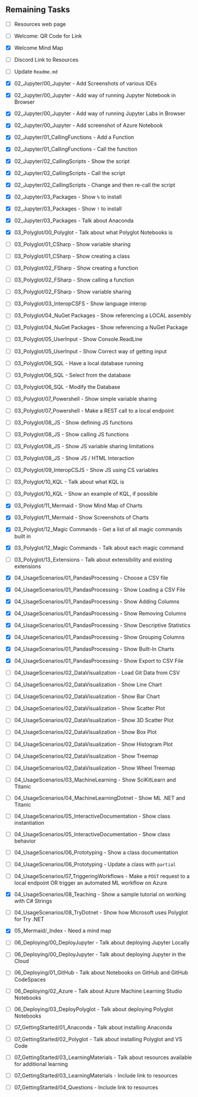 ## Remaining Tasks

- [ ] Resources web page
- [ ] Welcome: QR Code for Link
- [x] Welcome Mind Map
- [ ] Discord Link to Resources
- [ ] Update `Readme.md`

- [x] 02_Jupyter/00_Jupyter - Add Screenshots of various IDEs
- [x] 02_Jupyter/00_Jupyter - Add way of running Jupyter Notebook in Browser
- [x] 02_Jupyter/00_Jupyter - Add way of running Jupyter Labs in Browser
- [x] 02_Jupyter/00_Jupyter - Add screenshot of Azure Notebook
- [x] 02_Jupyter/01_CallingFunctions - Add a Function
- [x] 02_Jupyter/01_CallingFunctions - Call the function
- [x] 02_Jupyter/02_CallingScripts - Show the script
- [x] 02_Jupyter/02_CallingScripts - Call the script
- [x] 02_Jupyter/02_CallingScripts - Change and then re-call the script
- [x] 02_Jupyter/03_Packages - Show `%` to install
- [x] 02_Jupyter/03_Packages - Show `!` to install
- [x] 02_Jupyter/03_Packages - Talk about Anaconda

- [x] 03_Polyglot/00_Polyglot - Talk about what Polyglot Notebooks is
- [ ] 03_Polyglot/01_CSharp - Show variable sharing
- [ ] 03_Polyglot/01_CSharp - Show creating a class
- [ ] 03_Polyglot/02_FSharp - Show creating a function
- [ ] 03_Polyglot/02_FSharp - Show calling a function
- [ ] 03_Polyglot/02_FSharp - Show variable sharing
- [ ] 03_Polyglot/03_InteropCSFS - Show language interop
- [ ] 03_Polyglot/04_NuGet Packages - Show referencing a LOCAL assembly
- [ ] 03_Polyglot/04_NuGet Packages - Show referencing a NuGet Package
- [ ] 03_Polyglot/05_UserInput - Show Console.ReadLine
- [ ] 03_Polyglot/05_UserInput - Show Correct way of getting input
- [ ] 03_Polyglot/06_SQL - Have a local database running
- [ ] 03_Polyglot/06_SQL - Select from the database
- [ ] 03_Polyglot/06_SQL - Modify the Database
- [ ] 03_Polyglot/07_Powershell - Show simple variable sharing
- [ ] 03_Polyglot/07_Powershell - Make a REST call to a local endpoint
- [ ] 03_Polyglot/08_JS - Show defining JS functions
- [ ] 03_Polyglot/08_JS - Show calling JS functions
- [ ] 03_Polyglot/08_JS - Show JS variable sharing limitations
- [ ] 03_Polyglot/08_JS - Show JS / HTML Interaction
- [ ] 03_Polyglot/09_InteropCSJS - Show JS using CS variables
- [ ] 03_Polyglot/10_KQL - Talk about what KQL is
- [ ] 03_Polyglot/10_KQL - Show an example of KQL, if possible
- [x] 03_Polyglot/11_Mermaid - Show Mind Map of Charts
- [x] 03_Polyglot/11_Mermaid - Show Screenshots of Charts
- [x] 03_Polyglot/12_Magic Commands - Get a list of all magic commands built in
- [x] 03_Polyglot/12_Magic Commands - Talk about each magic command
- [ ] 03_Polyglot/13_Extensions - Talk about extensibility and existing extensions

- [x] 04_UsageScenarios/01_PandasProcessing - Choose a CSV file
- [x] 04_UsageScenarios/01_PandasProcessing - Show Loading a CSV File
- [x] 04_UsageScenarios/01_PandasProcessing - Show Adding Columns
- [x] 04_UsageScenarios/01_PandasProcessing - Show Removing Columns
- [x] 04_UsageScenarios/01_PandasProcessing - Show Descriptive Statistics
- [x] 04_UsageScenarios/01_PandasProcessing - Show Grouping Columns
- [x] 04_UsageScenarios/01_PandasProcessing - Show Built-In Charts
- [x] 04_UsageScenarios/01_PandasProcessing - Show Export to CSV File
- [ ] 04_UsageScenarios/02_DataVisualization - Load Git Data from CSV
- [ ] 04_UsageScenarios/02_DataVisualization - Show Line Chart
- [ ] 04_UsageScenarios/02_DataVisualization - Show Bar Chart
- [ ] 04_UsageScenarios/02_DataVisualization - Show Scatter Plot
- [ ] 04_UsageScenarios/02_DataVisualization - Show 3D Scatter Plot
- [ ] 04_UsageScenarios/02_DataVisualization - Show Box Plot
- [ ] 04_UsageScenarios/02_DataVisualization - Show Histogram Plot
- [ ] 04_UsageScenarios/02_DataVisualization - Show Treemap
- [ ] 04_UsageScenarios/02_DataVisualization - Show Wheel Treemap
- [ ] 04_UsageScenarios/03_MachineLearning - Show SciKitLearn and Titanic
- [ ] 04_UsageScenarios/04_MachineLearningDotnet - Show ML .NET and Titanic
- [ ] 04_UsageScenarios/05_InteractiveDocumentation - Show class instantiation
- [ ] 04_UsageScenarios/05_InteractiveDocumentation - Show class behavior
- [ ] 04_UsageScenarios/06_Prototyping - Show a class documentation
- [ ] 04_UsageScenarios/06_Prototyping - Update a class with `partial`
- [ ] 04_UsageScenarios/07_TriggeringWorkflows - Make a `POST` request to a local endpoint OR trigger an automated ML workflow on Azure
- [x] 04_UsageScenarios/08_Teaching - Show a sample tutorial on working with C# Strings
- [ ] 04_UsageScenarios/08_TryDotnet - Show how Microsoft uses Polyglot for Try .NET

- [x] 05_Mermaid/_Index - Need a mind map

- [ ] 06_Deploying/00_DeployJupyter - Talk about deploying Jupyter Locally
- [ ] 06_Deploying/00_DeployJupyter - Talk about deploying Jupyter in the Cloud
- [ ] 06_Deploying/01_GitHub - Talk about Notebooks on GitHub and GitHub CodeSpaces
- [ ] 06_Deploying/02_Azure - Talk about Azure Machine Learning Studio Notebooks
- [ ] 06_Deploying/03_DeployPolyglot - Talk about deploying Polyglot Notebooks

- [ ] 07_GettingStarted/01_Anaconda - Talk about installing Anaconda
- [ ] 07_GettingStarted/02_Polyglot - Talk about installing Polyglot and VS Code
- [ ] 07_GettingStarted/03_LearningMaterials - Talk about resources available for additional learning
- [ ] 07_GettingStarted/03_LearningMaterials - Include link to resources
- [ ] 07_GettingStarted/04_Questions - Include link to resources